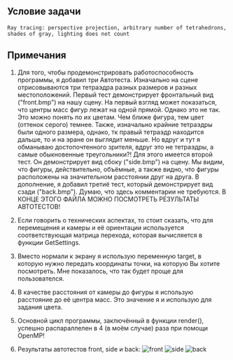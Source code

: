 ## Условие задачи
    Ray tracing: perspective projection, arbitrary number of tetrahedrons, shades of gray, lighting does not count
## Примечания
1)
    Для того, чтобы продемонстрировать работоспособность программы, я добавил три Автотеста.
Изначально на сцене отрисовываются три тетраэдра разных размеров и разных местоположений. 
    Первый тест демонстрирует фронтальный вид ("front.bmp") на нашу сцену. На первый взгляд может показаться,
что центры масс фигур лежат на одной прямой. Однако это не так. Это можно понять по их цветам. Чем ближе 
фигура, тем цвет (оттенок серого) темнее. Также, изначально крайние тетраэдры были одного размера, однако, тк правый
тетраэдр находится дальше, то и на эране он выглядит меньше. 
    Но вдруг и тут я обманываю достопочтенного зрителя, вдруг это не тетраэдры, а самые обыкновенные треугольники?!
Для этого имеется второй тест. Он демонстрирует вид сбоку ("side.bmp") на сцену. Мы видим, что фигуры, действительно, 
объёмные, а также видно, что фигуры расположены на значительном расстоянии друг на друга.
    В дополнение, я добавил третиё тест, который демонстрирует вид сзади ("back.bmp"). Думаю, что здесь комментарии не требуются.
    В КОНЦЕ ЭТОГО ФАЙЛА МОЖНО ПОСМОТРЕТЬ РЕЗУЛЬТАТЫ АВТОТЕСТОВ!

2)
    Если говорить о технических аспектах, то стоит сказать, что для перемещения и камеры и её ориентации используется
соответствующая матрица перехода, которая вычисляется в функции GetSettings. 
3)
   Вместо нормали к экрану я использую переменную target, в которую нужно передать координаты точки, на которую Вы хотите
посмотреть. Мне показалось, что так будет проще для пользователся.

4)
    В качестве расстояния от камеры до фигуры я использую расстояние до её центра масс. Это значение я и использую
для задания цвета.

5)
    Основной цикл программы, заключённый в функции render(), успешно распараллелен в 4 (в моём случае) раза при помощи OpenMP!

6)
    Результаты автотестов front, side и back:
    ![front](https://user-images.githubusercontent.com/63450531/81861643-3b7b4980-9571-11ea-82f7-620a4a8e6735.jpg)
    ![side](https://user-images.githubusercontent.com/63450531/81861722-5d74cc00-9571-11ea-89d1-c306d0fe75cf.jpg)
    ![back](https://user-images.githubusercontent.com/63450531/81861742-65347080-9571-11ea-9e5f-b6f394d340c1.jpg)

    
